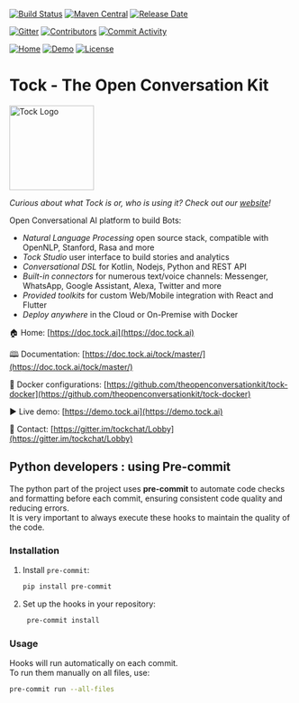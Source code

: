 [![Build Status](https://app.travis-ci.com/theopenconversationkit/tock.png)](https://app.travis-ci.com/github/theopenconversationkit/tock)
[![Maven Central](https://img.shields.io/maven-central/v/ai.tock/tock-root.svg)](https://search.maven.org/search?q=tock)
[![Release Date](https://img.shields.io/github/release-date/theopenconversationkit/tock)](https://github.com/theopenconversationkit/tock/releases)

[![Gitter](https://badges.gitter.im/tockchat/Lobby.svg)](https://gitter.im/tockchat/Lobby?utm_source=badge&utm_medium=badge&utm_campaign=pr-badge&utm_content=body_badge)
[![Contributors](https://img.shields.io/github/contributors-anon/theopenconversationkit/tock)](https://github.com/theopenconversationkit/tock/graphs/contributors)
[![Commit Activity](https://img.shields.io/github/commit-activity/m/theopenconversationkit/tock)](https://github.com/theopenconversationkit/tock/pulse/monthly)

[![Home](https://img.shields.io/website?label=home&down_message=offline&up_message=doc.tock.ai&url=https%3A%2F%2Fdoc.tock.ai)](https://doc.tock.ai)
[![Demo](https://img.shields.io/badge/demo-live-blue)](https://demo.tock.ai)
[![License](https://img.shields.io/github/license/theopenconversationkit/tock)](https://github.com/theopenconversationkit/tock/blob/master/LICENSE)

# Tock - The Open Conversation Kit

<img alt="Tock Logo" src="http://doc.tock.ai/tock/master/img/logo.svg" style="width: 150px;"><br>

_Curious about what Tock is or, who is using it? Check out our [website](https://doc.tock.ai)!_

Open Conversational AI platform to build Bots:

* _Natural Language Processing_ open source stack, compatible with OpenNLP, Stanford, Rasa and more
* _Tock Studio_ user interface to build stories and analytics
* _Conversational DSL_ for Kotlin, Nodejs, Python and REST API
* _Built-in connectors_ for numerous text/voice channels: Messenger, WhatsApp, Google Assistant, Alexa, Twitter and more
* _Provided toolkits_ for custom Web/Mobile integration with React and Flutter
* _Deploy anywhere_ in the Cloud or On-Premise with Docker
 
🏠 Home: [https://doc.tock.ai](https://doc.tock.ai)
 
🕮 Documentation: [https://doc.tock.ai/tock/master/](https://doc.tock.ai/tock/master/)

🐋 Docker configurations: [https://github.com/theopenconversationkit/tock-docker](https://github.com/theopenconversationkit/tock-docker)

▶️ Live demo: [https://demo.tock.ai](https://demo.tock.ai)
  
💬 Contact: [https://gitter.im/tockchat/Lobby](https://gitter.im/tockchat/Lobby)

## Python developers : using Pre-commit

The python part of the project uses **pre-commit** to automate code checks and formatting before each commit, ensuring consistent code quality and reducing errors.<br/>
It is very important to always execute these hooks to maintain the quality of the code.

### Installation
1. Install `pre-commit`:
   ```bash
   pip install pre-commit
   ```
2. Set up the hooks in your repository:
   ```bash
    pre-commit install
   ```
### Usage

Hooks will run automatically on each commit.<br/>
To run them manually on all files, use:
   ```bash
   pre-commit run --all-files
   ```
